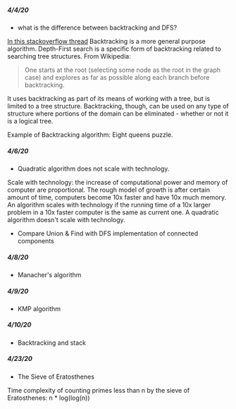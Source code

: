 ##### 4/4/20
* what is the difference between backtracking and DFS?

[In this stackoverflow thread](https://stackoverflow.com/questions/1294720/whats-the-difference-between-backtracking-and-depth-first-search)
Backtracking is a more general purpose algorithm. Depth-First search is a specific form of backtracking related to searching tree structures. From Wikipedia:
>One starts at the root (selecting some node as the root in the graph case) and explores as far as possible along each branch before backtracking.

It uses backtracking as part of its means of working with a tree, but is limited to a tree structure.
Backtracking, though, can be used on any type of structure where portions of the domain can be eliminated - whether or not it is a logical tree.

Example of Backtracking algorithm: Eight queens puzzle.  

##### 4/6/20

* Quadratic algorithm does not scale with technology.

Scale with technology: the increase of computational power and memory of computer are proportional. The rough model of growth is after certain amount of time, computers become 10x faster and have 10x much memory. An algorithm scales with technology if the running time of a 10x larger problem in a 10x faster computer is the same as current one. A quadratic algorithm doesn't scale with technology.

* Compare Union & Find with DFS implementation of connected components

##### 4/8/20
* Manacher's algorithm

##### 4/9/20
* KMP algorithm

##### 4/10/20
* Backtracking and stack  

##### 4/23/20
* The Sieve of Eratosthenes

Time complexity of counting primes less than n by the sieve of Eratosthenes: n * log(log(n))
